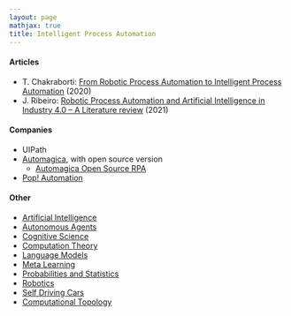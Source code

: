 ```yaml
---
layout: page
mathjax: true
title: Intelligent Process Automation
---
```

#### Articles
* T. Chakraborti: [From Robotic Process Automation to Intelligent Process Automation](https://arxiv.org/pdf/2007.13257.pdf) (2020)
* J. Ribeiro: [Robotic Process Automation and Artificial Intelligence in Industry 4.0 – A Literature review](https://pdf.sciencedirectassets.com/280203/1-s2.0-S1877050921X0004X/1-s2.0-S1877050921001393/main.pdf) (2021)

#### Companies
* UIPath
* [Automagica](https://rpabotsworld.com/open-source-rpa-tool-automagica/), with open source version
  * [Automagica Open Source RPA](https://www.youtube.com/watch?v=OYUj_Gc3XrY)
* [Pop! Automation](https://www.popautomation.com/)

#### Other
* [Artificial Intelligence](/artificial_intelligence)
* [Autonomous Agents](/autonomous_agents)
* [Cognitive Science](/cognitive_science)
* [Computation Theory](/computation_theory)
* [Language Models](/language_models)
* [Meta Learning](/meta_learning)
* [Probabilities and Statistics](/probabilities_and_statistics)
* [Robotics](/robotics)
* [Self Driving Cars](/self_driving_cars)
* [Computational Topology](/computational_topology)
